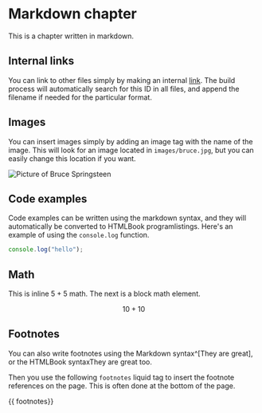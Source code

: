 # Markdown chapter

This is a chapter written in markdown.

## Internal links

You can link to other files simply by making an internal [link](#second-chapter-id). The build process will automatically search for this ID in all files, and append the filename if needed for the particular format.

## Images

You can insert images simply by adding an image tag with the name of the image. This will look for an image located in `images/bruce.jpg`, but you can easily change this location if you want.

![Picture of Bruce Springsteen](bruce.jpg)

## Code examples

Code examples can be written using the markdown syntax, and they
will automatically be converted to HTMLBook programlistings. Here's an
example of using the `console.log` function.

```js
console.log("hello");
```

## Math

This is inline $5 + 5$ math. The next is a block math element.

$$
10 + 10
$$

## Footnotes

You can also write footnotes using the Markdown syntax^[They are great], or the HTMLBook syntax<span data-type="footnote">They are great too</span>.

Then you use the following `footnotes` liquid tag to insert the footnote references on the page. This is often done at the bottom of the page.

{{ footnotes}}
